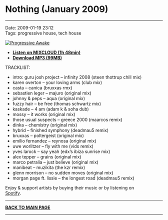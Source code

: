 # Nothing (January 2009)  

----

Date: 2009-01-19 23:12  
Tags: progressive house, tech house  

[![Progressive Awake](https://thumbnailer.mixcloud.com/unsafe/300x300/extaudio/d/2/d/f/7a93-8388-4eda-85b3-ba9242ace4fc)](https://www.mixcloud.com/progressiveawake/nothing-january-2009/)

* [**Listen on MIXCLOUD (1h 48min)**](https://www.mixcloud.com/progressiveawake/nothing-january-2009/)
* [**Download MP3 (99MB)**](https://1drv.ms/u/s!AmzuuXrjf51v2LIzTuC3xmm-km9YNg?e=L9sCng)

TRACKLIST:  

* intro: guru josh project – infinity 2008 (steen thottrup chill mix)
* karen overton – your loving arms (club mix)
* casta – canica (bruxxas rmx)
* sebastien leger – majuro (original mix)
* johnny & peps – aqua (original mix)
* fuzzy hair – be free (thomas schwartz mix)
* kaskade – 4 am (adam k & soha dub)
* mossy – it works (original mix)
* those usual suspects – greece 2000 (maarcos remix)
* dinka – chemistry (original mix)
* hybrid – finished symphony (deadmau5 remix)
* bruxxas – poltergeist (original mix)
* emilio fernandez – reynosa (original mix)
* uwe worlitzer – fly with me (vids remix)
* yves larock – say yeah (edx’s ibiza sunrise mix)
* alex tepper – grains (original mix)
* marco petralia – just believe (original mix)
* manibeat – muzikita (the kzr remix)
* glenn morrison – no sudden moves (original mix)
* morgan page ft. lissie – the longest road (deadmau5 remix)

Enjoy & support artists by buying their music or by listening on  
[Spotify](https://open.spotify.com/user/hopbit/playlist/2t2d8XXigBzIN9VVOZUTm6?si=Xq1rzbIOSISla_sx27XGnQ).

----

[**BACK TO MAIN PAGE**](./README.md)

---- 
